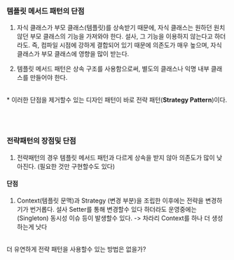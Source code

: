 ### 템플릿 메서드 패턴의 단점 
1. 자식 클래스가 부모 클래스(템플릿)를 상속받기 때문에, 자식 클래스는 원하던 원치 않던 부모 클래스의 기능을 가져와야 한다. 설사, 그 기능을 이용하지 않는다고 하더라도. 
즉, 컴파일 시점에 강하게 결합되어 있기 때문에 의존도가 매우 높으며, 자식 클래스가 부모 클래스에 영향을 많이 받는다. 

2. 템플릿 메서드 패턴은 상속 구조를 사용함으로써, 별도의 클래스나 익명 내부 클래스를 만들어야 한다.

<br>
* 이러한 단점을 제거할수 있는 디자인 패턴이 바로 전략 패턴(<b>Strategy Pattern</b>)이다.

<br><br>

### 전략패턴의 장점및 단점
1. 전략패턴의 경우 템플릿 메서드 패턴과 다르게 상속을 받지 않아 의존도가 많이 낮아진다. (필요한 것만 구현할수도 있다)

#### 단점
1. Context(템플릿 문맥)과 Strategy (변경 부분)을 조립한 이후에는 전략을 변경하기가 번거롭다. 설사 Setter를 통해 변경할수 있다 하더라도 운영중에는 (Singleton) 동시성 이슈 등이 발생할수 있다. -> 차라리 Context를 하나 더 생성하는게 낫다

<br>
더 유연하게 전략 패턴을 사용할수 있는 방법은 없을가?